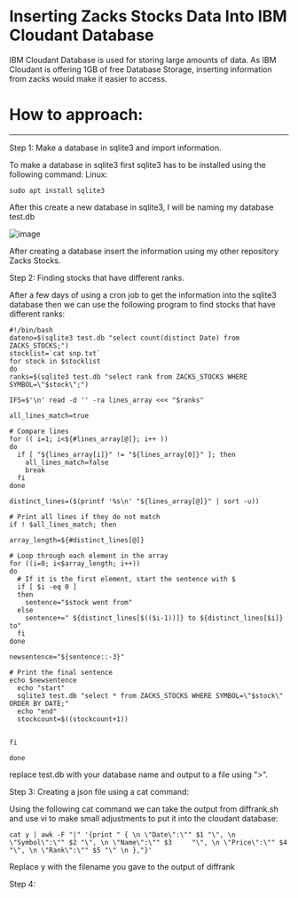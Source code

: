 # Inserting Zacks Stocks Data Into IBM Cloudant Database

IBM Cloudant Database is used for storing large amounts of data. As IBM Cloudant is offering 1GB of free Database Storage, inserting information from zacks would make it easier to access.



# How to approach:
---

Step 1:
Make a database in sqlite3 and import information.

To make a database in sqlite3 first sqlite3 has to be installed using the following command:
Linux:
```
sudo apt install sqlite3
```

After this create a new database in sqlite3, I will be naming my database test.db



![image](https://user-images.githubusercontent.com/124895858/232708836-1421ecf3-84f8-46f5-902f-94140c9911ee.png)



After creating a database insert the information using my other repository Zacks Stocks.

Step 2:
Finding stocks that have different ranks.

After a few days of using a cron job to get the information into the sqlite3 database then we can use the following program to find stocks that have different ranks:

```
#!/bin/bash
dateno=$(sqlite3 test.db "select count(distinct Date) from ZACKS_STOCKS;")
stocklist=`cat snp.txt`
for stock in $stocklist
do
ranks=$(sqlite3 test.db "select rank from ZACKS_STOCKS WHERE SYMBOL=\"$stock\";")

IFS=$'\n' read -d '' -ra lines_array <<< "$ranks"

all_lines_match=true

# Compare lines
for (( i=1; i<${#lines_array[@]}; i++ ))
do
  if [ "${lines_array[i]}" != "${lines_array[0]}" ]; then
    all_lines_match=false
    break
  fi
done

distinct_lines=($(printf '%s\n' "${lines_array[@]}" | sort -u))

# Print all lines if they do not match
if ! $all_lines_match; then

array_length=${#distinct_lines[@]}

# Loop through each element in the array
for ((i=0; i<$array_length; i++))
do
  # If it is the first element, start the sentence with $
  if [ $i -eq 0 ]
  then
    sentence="$stock went from"
  else
    sentence+=" ${distinct_lines[$(($i-1))]} to ${distinct_lines[$i]} to"
  fi
done

newsentence="${sentence::-3}"

# Print the final sentence
echo $newsentence
  echo "start"
  sqlite3 test.db "select * from ZACKS_STOCKS WHERE SYMBOL=\"$stock\" ORDER BY DATE;"
  echo "end"
  stockcount=$((stockcount+1))


fi

done
```

replace test.db with your database name and output to a file using ">". 




Step 3:
Creating a json file using a cat command:


Using the following cat command we can take the output from diffrank.sh and use vi to make small adjustments to put it into the cloudant database:

```
cat y | awk -F "|" '{print " { \n \"Date\":\"" $1 "\", \n \"Symbol\":\"" $2 "\", \n \"Name\":\"" $3     "\", \n \"Price\":\"" $4 "\", \n \"Rank\":\"" $5 "\" \n },"}'
```


Replace y with the filename you gave to the output of diffrank



Step 4:
